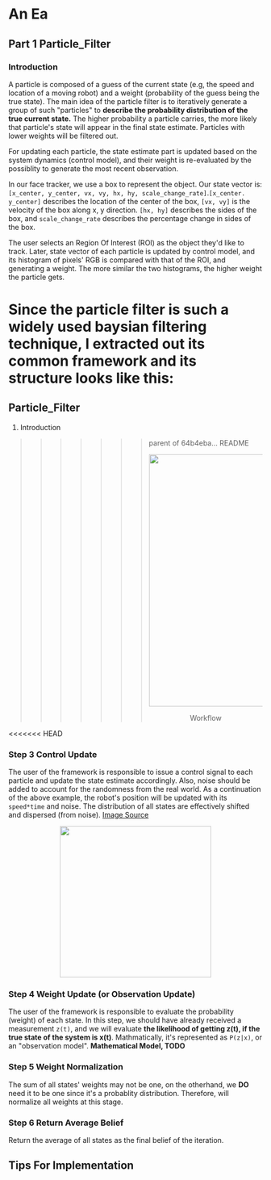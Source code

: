 # An Ea
## Part 1 Particle_Filter
### Introduction
A particle is composed of a guess of the current state (e.g, the speed and location of a moving robot) and a weight (probability of the guess being the true state). The main idea of the particle filter is to iteratively generate a group of such "particles" to **describe the probability distribution of the true current state.** The higher probability a particle carries, the more likely that particle's state will appear in the final state estimate. Particles with lower weights will be filtered out.

For updating each particle, the state estimate part is updated based on the system dynamics (control model), and their weight is re-evaluated by the possiblity to generate the most recent observation.

In our face tracker, we use a box to represent the object. Our state vector is: ```[x_center, y_center, vx, vy, hx, hy, scale_change_rate]```.```[x_center. y_center]``` describes the location of the center of the box, ```[vx, vy]``` is the velocity of the box along x, y direction. ```[hx, hy]``` describes the sides of the box, and ```scale_change_rate``` describes the percentage change in sides of the box.

The user selects an Region Of Interest (ROI) as the object they'd like to track. Later, state vector of each particle is updated by control model, and its histogram of pixels' RGB is compared with that of the ROI, and generating a weight. The more similar the two histograms, the higher weight the particle gets.

Since the particle filter is such a widely used baysian filtering technique, I extracted out its common framework and its structure looks like this: 
=======
## Particle_Filter
1. Introduction
>>>>>>> parent of 64b4eba... README
    <p align="center">
    <img src="https://user-images.githubusercontent.com/77752418/128048513-1b1e405f-d3ff-46e4-9517-7795ede05908.png" height="500" width="width"/>
    <figcaption align="center">Workflow </figcaption>
    </p>

<<<<<<< HEAD
### Step 3 Control Update
The user of the framework is responsible to issue a control signal to each particle and update the state estimate accordingly. Also, noise should be added to account for the randomness from the real world. As a continuation of the above example, the robot's position will be updated with its ```speed*time``` and noise. The distribution of all states are effectively shifted and dispersed (from noise). [Image Source](https://www.youtube.com/watch?v=tvNPidFMY20)

<p align="center">
<img src="https://user-images.githubusercontent.com/39393023/123560583-c2d14f80-d768-11eb-8666-2df30086fa90.png" height="300" width="width"/>
</p>

### Step 4 Weight Update (or Observation Update)
The user of the framework is responsible to evaluate the probability (weight) of each state. In this step, we should have already received a measurement ```z(t)```, and we will evaluate **the likelihood of getting z(t), if the true state of the system is x(t)**. Mathmatically, it's represented as ```P(z|x)```, or an "observation model". **Mathematical Model, TODO**

### Step 5 Weight Normalization
The sum of all states' weights may not be one, on the otherhand, we **DO** need it to be one since it's a probablity distribution. Therefore, will normalize all weights at this stage. 

### Step 6 Return Average Belief
Return the average of all states as the final belief of the iteration. 

    
## Tips For Implementation

   

